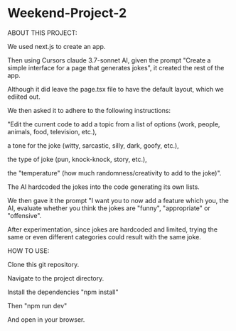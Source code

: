 # Weekend-Project-2

ABOUT THIS PROJECT:

We used next.js to create an app.

Then using Cursors claude 3.7-sonnet AI, given the prompt "Create a simple interface for a page that generates jokes", it created the rest of the app. 

Although it did leave the page.tsx file to have the default layout, which we ediited out.

We then asked it to adhere to the following instructions: 

"Edit the current code to add a topic from a list of options (work, people, animals, food, television, etc.),

a tone for the joke (witty, sarcastic, silly, dark, goofy, etc.), 

the type of joke (pun, knock-knock, story, etc.), 

the "temperature" (how much randomness/creativity to add to the joke)". 

The AI hardcoded the jokes into the code generating its own lists. 

We then gave it the prompt "I want you to now add a feature which you, the AI, evaluate whether you think the jokes are "funny", "appropriate" or "offensive". 

After experimentation, since jokes are hardcoded and limited, trying the same or even different categories could result with the same joke. 


HOW TO USE:

Clone this git repository.

Navigate to the project directory.

Install the dependencies "npm install"

Then "npm run dev"

And open in your browser.


